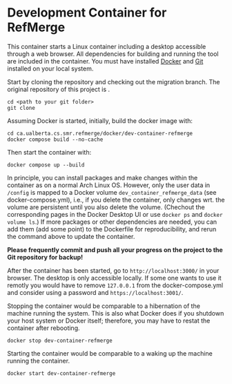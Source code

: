# Development Container for RefMerge

This container starts a Linux container including a desktop accessible through a web browser.
All dependencies for building and running the tool are included in the container.
You must have installed [Docker](https://docs.docker.com/get-started/get-docker/) and [Git](https://git-scm.com/downloads) installed on your local system.

Start by cloning the repository and checking out the migration branch.
The original repository of this project is []().
```
cd <path to your git folder>
git clone
```

Assuming Docker is started, initially, build the docker image with:
```
cd ca.ualberta.cs.smr.refmerge/docker/dev-container-refmerge
docker compose build --no-cache
```

Then start the container with:
```
docker compose up --build
```
In principle, you can install packages and make changes within the container as on a normal Arch Linux OS.
However, only the user data in ```/config``` is mapped to a Docker volume ```dev_container_refmerge_data``` (see docker-compose.yml), i.e., if you delete the container, only changes wrt. the volume are persistent until you also delete the volume.
 (Chechout the corresponding pages in the Docker Desktop UI or use ```docker ps``` and ```docker volume ls```.)
If more packages or other dependencies are needed, you can add them (add some point) to the Dockerfile for reproducibility, and rerun the command above to update the container.

**Please frequently commit and push all your progress on the project to the Git repository for backup!**

After the container has been started, go to ```http://localhost:3000/``` in your browser.
The desktop is only accessible locally.
If some one wants to use it remotly you would have to remove ```127.0.0.1``` from the docker-compose.yml and consider using a password and ```https://localhost:3001/```.

Stopping the container would be comparable to a hibernation of the machine running the system.
This is also what Docker does if you shutdown your host system or Docker itself; therefore, you may have to restat the container after rebooting.
```
docker stop dev-container-refmerge
```
Starting the container would be comparable to a waking up the machine running the container.
```
docker start dev-container-refmerge
```



